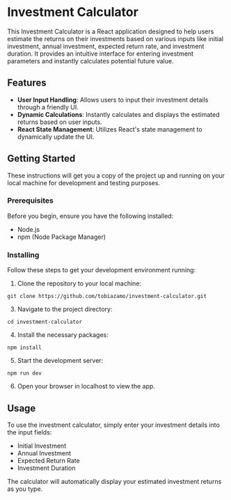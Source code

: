 # Investment Calculator

This Investment Calculator is a React application designed to help users estimate the returns on their investments based on various inputs like initial investment, annual investment, expected return rate, and investment duration. It provides an intuitive interface for entering investment parameters and instantly calculates potential future value.

## Features

- **User Input Handling**: Allows users to input their investment details through a friendly UI.
- **Dynamic Calculations**: Instantly calculates and displays the estimated returns based on user inputs.
- **React State Management**: Utilizes React's state management to dynamically update the UI.

## Getting Started

These instructions will get you a copy of the project up and running on your local machine for development and testing purposes.

### Prerequisites

Before you begin, ensure you have the following installed:
- Node.js
- npm (Node Package Manager)

### Installing

Follow these steps to get your development environment running:

1. Clone the repository to your local machine:
```
git clone https://github.com/tobiazamo/investment-calculator.git
```


3. Navigate to the project directory:
```
cd investment-calculator
```

4. Install the necessary packages:
```
npm install
```

5. Start the development server:
```
npm run dev
```

6. Open your browser in localhost to view the app.

## Usage

To use the investment calculator, simply enter your investment details into the input fields:
- Initial Investment
- Annual Investment
- Expected Return Rate
- Investment Duration

The calculator will automatically display your estimated investment returns as you type.
